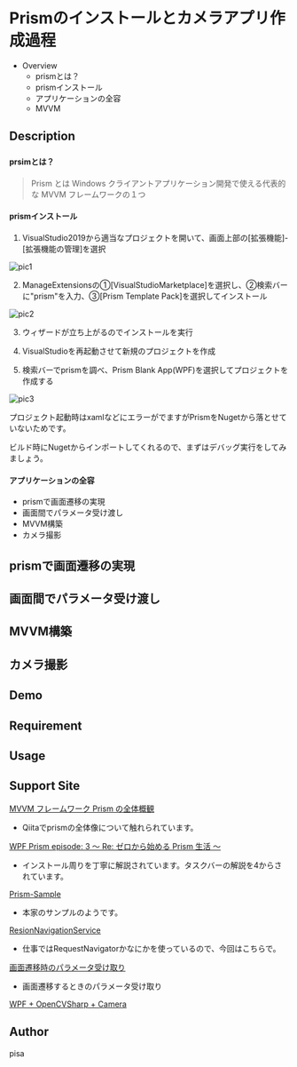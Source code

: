 Prismのインストールとカメラアプリ作成過程
====

- Overview
   - prismとは？
   - prismインストール
   - アプリケーションの全容
   - MVVM

## Description
### 

#### prsimとは？

> Prism とは Windows クライアントアプリケーション開発で使える代表的な MVVM フレームワークの１つ

#### prismインストール

1. VisualStudio2019から適当なプロジェクトを開いて、画面上部の[拡張機能]-[拡張機能の管理]を選択

![pic1](https://github.com/pisa-kun/PrismCameraSample\Image\Readme\1.png)

2. ManageExtensionsの①[VisualStudioMarketplace]を選択し、②検索バーに"prism"を入力、③[Prism Template Pack]を選択してインストール

![pic2](https://github.com/pisa-kun/PrismCameraSample\Image\Readme\2.png)

3. ウィザードが立ち上がるのでインストールを実行

4. VisualStudioを再起動させて新規のプロジェクトを作成

5. 検索バーでprismを調べ、Prism Blank App(WPF)を選択してプロジェクトを作成する

![pic3](https://github.com/pisa-kun/PrismCameraSample\Image\Readme\3.png)

プロジェクト起動時はxamlなどにエラーがでますがPrismをNugetから落とせていないためです。

ビルド時にNugetからインポートしてくれるので、まずはデバッグ実行をしてみましょう。

#### アプリケーションの全容

- prismで画面遷移の実現
- 画面間でパラメータ受け渡し
- MVVM構築
- カメラ撮影

## prismで画面遷移の実現

## 画面間でパラメータ受け渡し

## MVVM構築

## カメラ撮影

## Demo

## Requirement

## Usage

## Support Site
[MVVM フレームワーク Prism の全体概観](https://qiita.com/toydev/items/cf1bb4b519e7e2453d46)

- Qiitaでprismの全体像について触れられています。

[WPF Prism episode: 3 ～ Re: ゼロから始める Prism 生活 ～](https://elf-mission.net/programming/wpf/episode03/)

- インストール周りを丁寧に解説されています。タスクバーの解説を4からされています。

[Prism-Sample](https://github.com/PrismLibrary/Prism-Samples-Wpf)

- 本家のサンプルのようです。

[ResionNavigationService](https://qiita.com/kwhrkzk/items/719354e86a15ccac7296)

- 仕事ではRequestNavigatorかなにかを使っているので、今回はこちらで。

[画面遷移時のパラメータ受け取り](https://elf-mission.net/programming/wpf/episode07/)

- 画面遷移するときのパラメータ受け取り

[WPF + OpenCVSharp + Camera](http://kowaimononantenai.blogspot.com/2017/02/wpf-prismopencvsharpweb.html)

## Author
pisa